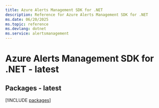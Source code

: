```yaml
---
title: Azure Alerts Management SDK for .NET
description: Reference for Azure Alerts Management SDK for .NET
ms.date: 06/20/2025
ms.topic: reference
ms.devlang: dotnet
ms.service: alertsmanagement
---
```

# Azure Alerts Management SDK for .NET - latest
## Packages - latest
[!INCLUDE [packages](alerts-management-index.md)]